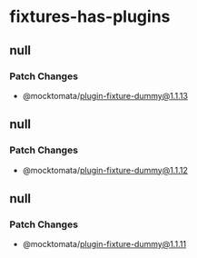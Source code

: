 # fixtures-has-plugins

## null

### Patch Changes

- @mocktomata/plugin-fixture-dummy@1.1.13

## null

### Patch Changes

- @mocktomata/plugin-fixture-dummy@1.1.12

## null

### Patch Changes

- @mocktomata/plugin-fixture-dummy@1.1.11
